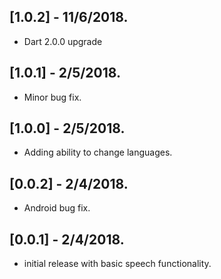## [1.0.2] - 11/6/2018.

* Dart 2.0.0 upgrade

## [1.0.1] - 2/5/2018.

* Minor bug fix.

## [1.0.0] - 2/5/2018.

* Adding ability to change languages.

## [0.0.2] - 2/4/2018.

* Android bug fix.

## [0.0.1] - 2/4/2018.

* initial release with basic speech functionality.
